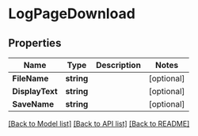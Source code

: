 # LogPageDownload

## Properties

Name | Type | Description | Notes
------------ | ------------- | ------------- | -------------
**FileName** | **string** |  | [optional] 
**DisplayText** | **string** |  | [optional] 
**SaveName** | **string** |  | [optional] 

[[Back to Model list]](../README.md#documentation-for-models) [[Back to API list]](../README.md#documentation-for-api-endpoints) [[Back to README]](../README.md)


